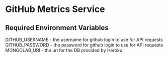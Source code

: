 GitHub Metrics Service
======================

Required Environment Variables
------------------------------
GITHUB_USERNAME - the username for github login to use for API requests
GITHUB_PASSWORD - the password for github login to use for API requests
MONGOLAB_URI - the uri for the DB provided by Heroku
